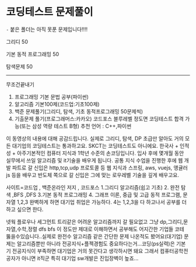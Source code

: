 # 코딩테스트 문제풀이

`-` 붙은 폴더는 아직 못푼 문제입니다!!!!

그리디 50

기본 동적 프로그래밍 50

탐색문제 50

----

무조건끝내기





1. 프로그래밍 기본 문법 공부(파이썬) 
2.  알고리즘 기본100제(코드업:기초100제)
3. 백준 문제풀기(그리디, 탐색, 기초 동적프로그래밍 50문제씩) 
4. 기출문제 풀기(프로그래머스:카카오) 코드포스 블루레벨 정도면 코딩테스트 합격 가능(또는 삼성 역량 테스트 B형) 추천 언어 : C++,파이썬







이 동영상의 내용에 대해 공감드립니다. 실제로 그리디, 탐색, DP 초급만 알아도 거의 모든 대기업의 코딩테스트는 통과하고요. SKCT는 코딩테스트도 아니에요. 한국사 + 인적성 + 아주기본적인 컴퓨터 지식과 1학년 수준의 손코딩입니다. 입사 후에 몇개월 동안 실무에서 쓰일 알고리즘 및 it기술을 배우게 됩니다. 공통 지식 수업을 진행한 후에 웹 개발 파트로 갈 신입은 http,tcp,udp 프로토콜 등 웹 지식과 스프링, aws, vuejs, 앵귤러js 등을 배우고 반도체 쪽으로 갈 신입은 그에 맞는 로우레벨 기술을 깊게 배우고요.



사이트=코드업 , 백준온라인 저지 , 코드포스 1.그리디 알고리즘(쉽고 기초) 2. 완전 탐색 ,BFS ,DFS 3.기본 동적 프로그래밍 4. 그래프 이론, 중급 및 고급 동적 프로그램, 문자열 1,2,3 완벽하게 하면 대기업 취업은 가능하다. 4는 1,2,3을 다 하고나서 공부를 더하고 싶으면 한다.





넷웍 플로우나 세그먼트 트리같은 어려운 알고리즘까지 갈 필요없고 그냥 dp,그리디,문자열,수학,정렬 dfs bfs 이 정도만 제대로 이해하면서 공부해도 어지간한 기업들 코테 뚫을수있습니다..실제로 완전수 알고리즘 같은 간단한 문제 나온적도 봤어요(대기업) 문제는 알고리즘뿐만 아니라 전공지식+플젝경험도 중요하다는거...코딩(ps실력)은 기본기 전공지식이 부족하면 대기업은 거의 못간다고 생각하시면 돼요  그래서 컴퓨터공학전공자가 아니면 it직군 특히 대기업 sw개발은 진입장벽이 높죠...